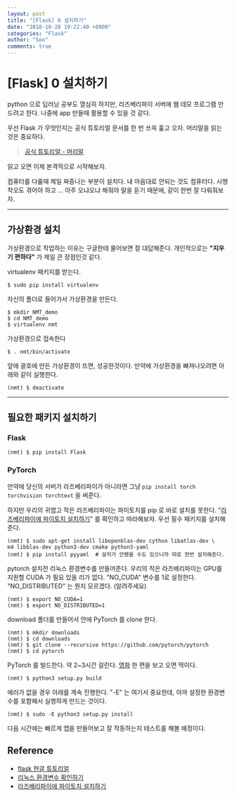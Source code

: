 ```yaml
---
layout: post
title: "[Flask] 0 설치하기"
date: "2018-10-28 19:22:40 +0900"
categories: "Flask"
author: "Soo"
comments: true
---
```


# [Flask] 0 설치하기

python 으로 딥러닝 공부도 열심히 하지만, 라즈베리파이 서버에 웹 데모 프로그램 만드려고 한다. 나중에 app 만들때 활용할 수 있을 것 같다.

우선 Flask 가 무엇인지는 공식 튜토리얼 문서를 한 번 쓰윽 훑고 오자. 머리말을 읽는 것은 중요하다.

> [공식 튜토리얼 - 머리말](https://flask-docs-kr.readthedocs.io/ko/latest/foreword.html)

읽고 오면 이제 본격적으로 시작해보자. 

컴퓨터를 다룰때 제일 짜증나는 부분이 설치다. 내 마음대로 안되는 것도 컴퓨터다. 시행착오도 겪어야 하고 ... 아주 오냐오냐 해줘야 말을 듣기 때문에, 같이 한번 잘 다뤄줘보자.

---

## 가상환경 설치

가상환경으로 작업하는 이유는 구글한테 물어보면 잘 대답해준다. 개인적으로는 **"지우기 편하다"** 가 제일 큰 장점인것 같다.

virtualenv 패키지를 받는다. 

```
$ sudo pip install virtualenv
```

자신의 폴더로 들어가서 가상환경을 만든다.

```
$ mkdir NMT_demo
$ cd NMT_demo
$ virtualenv nmt
```

가상환경으로 접속한다

```
$ . nmt/bin/activate
```

앞에 괄호에 만든 가상환경이 뜨면, 성공한것이다. 만약에 가상환경을 빠져나오려면 아래와 같이 실행한다.

```
(nmt) $ deactivate
```
 
---

## 필요한 패키지 설치하기

### Flask

```
(nmt) $ pip install Flask
```

### PyTorch

만약에 당신의 서버가 라즈베리파이가 아니라면 그냥 `pip install torch torchvision torchtext` 을 써준다.

하지만 우리의 귀엽고 작은 라즈베리파이는 파이토치를 pip 로 바로 설치를 못한다. "[라즈베리파이에 파이토치 설치하기](https://gist.github.com/fgolemo/b973a3fa1aaa67ac61c480ae8440e754)" 를 확인하고 따라해보자. 우선 필수 패키지를 설치해준다.

```
(nmt) $ sudo apt-get install libopenblas-dev cython libatlas-dev \
m4 libblas-dev python3-dev cmake python3-yaml
(nmt) $ pip install pyyaml  # 설치가 안됐을 수도 있으니까 따로 한번 설치해준다.
```

pytorch 설치전 리눅스 환경변수를 만들어준다. 우리의 작은 라즈베리파이는 GPU를 지원할 CUDA 가 필요 있을 리가 없다. "NO\_CUDA" 변수를 1로 설정한다. "NO\_DISTRIBUTED" 는 뭔지 모르겠다. (알려주세요)

```
(nmt) $ export NO_CUDA=1
(nmt) $ export NO_DISTRIBUTED=1
```

download 폴더를 만들어서 안에 PyTorch 를 clone 한다.

```
(nmt) $ mkdir downloads
(nmt) $ cd downloads
(nmt) $ git clone --recursive https://github.com/pytorch/pytorch
(nmt) $ cd pytorch
```

PyTorch 를 빌드한다. 약 2~3시간 걸린다. [영화](https://ko.wikipedia.org/wiki/%EC%9D%B8%EC%85%89%EC%85%98) 한 편을 보고 오면 딱이다.

```
(nmt) $ python3 setup.py build
```

에러가 없을 경우 아래를 계속 진행한다. "-E" 는 여기서 중요한데, 아까 설정한 환경변수를 포함해서 실행하게 만드는 것이다.

```
(nmt) $ sudo -E python3 setup.py install
```

다음 시간에는 빠르게 앱을 만들어보고 잘 작동하는지 테스트를 해볼 예정이다.

## Reference

* [flask 한글 튜토리얼](https://flask-docs-kr.readthedocs.io/ko/latest/installation.html)
* [리눅스 환경변수 확인하기](http://onecellboy.tistory.com/220)
* [라즈베리파이에 파이토치 설치하기](https://gist.github.com/fgolemo/b973a3fa1aaa67ac61c480ae8440e754)